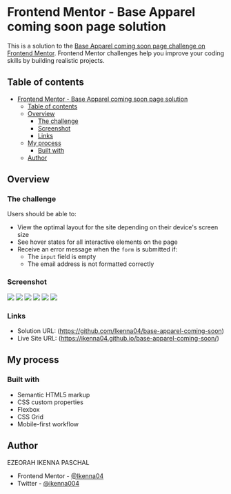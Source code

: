 # Frontend Mentor - Base Apparel coming soon page solution

This is a solution to the
[Base Apparel coming soon page challenge on Frontend Mentor](https://www.frontendmentor.io/challenges/base-apparel-coming-soon-page-5d46b47f8db8a7063f9331a0).
Frontend Mentor challenges help you improve your coding skills by building
realistic projects.

## Table of contents

- [Frontend Mentor - Base Apparel coming soon page solution](#frontend-mentor---base-apparel-coming-soon-page-solution)
  - [Table of contents](#table-of-contents)
  - [Overview](#overview)
    - [The challenge](#the-challenge)
    - [Screenshot](#screenshot)
    - [Links](#links)
  - [My process](#my-process)
    - [Built with](#built-with)
  - [Author](#author)

## Overview

### The challenge

Users should be able to:

- View the optimal layout for the site depending on their device's screen size
- See hover states for all interactive elements on the page
- Receive an error message when the `form` is submitted if:
  - The `input` field is empty
  - The email address is not formatted correctly

### Screenshot

![](screen-shots/Screenshot%202024-05-17%20at%2001-05-15%20Base%20Apparel%20Coming%20Soon%20Page.png)
![](screen-shots/Screenshot%202024-05-17%20at%2001-06-03%20Base%20Apparel%20Coming%20Soon%20Page.png)
![](screen-shots/Screenshot%202024-05-17%20at%2001-06-28%20Base%20Apparel%20Coming%20Soon%20Page.png)
![](screen-shots/Screenshot%202024-05-17%20at%2001-06-42%20Base%20Apparel%20Coming%20Soon%20Page.png)
![](screen-shots/Screenshot%202024-05-17%20at%2001-07-06%20Base%20Apparel%20Coming%20Soon%20Page.png)
![](screen-shots/Screenshot%202024-05-17%20at%2001-07-33%20Base%20Apparel%20Coming%20Soon%20Page.png)

### Links

- Solution URL: (https://github.com/Ikenna04/base-apparel-coming-soon)
- Live Site URL: (https://ikenna04.github.io/base-apparel-coming-soon/)

## My process

### Built with

- Semantic HTML5 markup
- CSS custom properties
- Flexbox
- CSS Grid
- Mobile-first workflow

## Author

EZEORAH IKENNA PASCHAL

<!-- - Website - [Add your name here](https://www.your-site.com) -->

- Frontend Mentor - [@Ikenna04](https://www.frontendmentor.io/profile/Ikenna04)
- Twitter - [@ikenna004](https://www.twitter.com/ikenna004)
